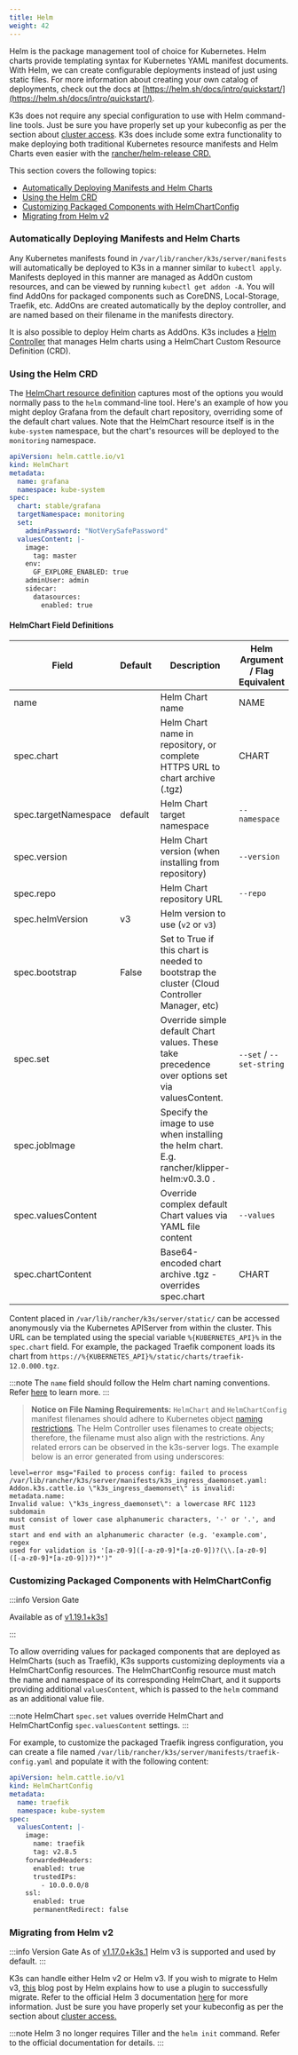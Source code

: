 ```yaml
---
title: Helm
weight: 42
---
```


Helm is the package management tool of choice for Kubernetes. Helm charts provide templating syntax for Kubernetes YAML manifest documents. With Helm, we can create configurable deployments instead of just using static files. For more information about creating your own catalog of deployments, check out the docs at [https://helm.sh/docs/intro/quickstart/](https://helm.sh/docs/intro/quickstart/).

K3s does not require any special configuration to use with Helm command-line tools. Just be sure you have properly set up your kubeconfig as per the section about [cluster access](../cluster-access/cluster-access.md). K3s does include some extra functionality to make deploying both traditional Kubernetes resource manifests and Helm Charts even easier with the [rancher/helm-release CRD.](#using-the-helm-crd)

This section covers the following topics:

- [Automatically Deploying Manifests and Helm Charts](#automatically-deploying-manifests-and-helm-charts)
- [Using the Helm CRD](#using-the-helm-crd)
- [Customizing Packaged Components with HelmChartConfig](#customizing-packaged-components-with-helmchartconfig)
- [Migrating from Helm v2](#migrating-from-helm-v2)

### Automatically Deploying Manifests and Helm Charts

Any Kubernetes manifests found in `/var/lib/rancher/k3s/server/manifests` will automatically be deployed to K3s in a manner similar to `kubectl apply`. Manifests deployed in this manner are managed as AddOn custom resources, and can be viewed by running `kubectl get addon -A`. You will find AddOns for packaged components such as CoreDNS, Local-Storage, Traefik, etc. AddOns are created automatically by the deploy controller, and are named based on their filename in the manifests directory.

It is also possible to deploy Helm charts as AddOns. K3s includes a [Helm Controller](https://github.com/rancher/helm-controller/) that manages Helm charts using a HelmChart Custom Resource Definition (CRD).

### Using the Helm CRD

The [HelmChart resource definition](https://github.com/rancher/helm-controller#helm-controller) captures most of the options you would normally pass to the `helm` command-line tool. Here's an example of how you might deploy Grafana from the default chart repository, overriding some of the default chart values. Note that the HelmChart resource itself is in the `kube-system` namespace, but the chart's resources will be deployed to the `monitoring` namespace.

```yaml
apiVersion: helm.cattle.io/v1
kind: HelmChart
metadata:
  name: grafana
  namespace: kube-system
spec:
  chart: stable/grafana
  targetNamespace: monitoring
  set:
    adminPassword: "NotVerySafePassword"
  valuesContent: |-
    image:
      tag: master
    env:
      GF_EXPLORE_ENABLED: true
    adminUser: admin
    sidecar:
      datasources:
        enabled: true
```

#### HelmChart Field Definitions

| Field | Default | Description | Helm Argument / Flag Equivalent |
|-------|---------|-------------|-------------------------------|
| name |   | Helm Chart name | NAME |
| spec.chart |   | Helm Chart name in repository, or complete HTTPS URL to chart archive (.tgz) | CHART |
| spec.targetNamespace | default | Helm Chart target namespace | `--namespace` |
| spec.version |   | Helm Chart version (when installing from repository) | `--version` |
| spec.repo |   | Helm Chart repository URL | `--repo` |
| spec.helmVersion | v3 | Helm version to use (`v2` or `v3`) |  |
| spec.bootstrap | False | Set to True if this chart is needed to bootstrap the cluster (Cloud Controller Manager, etc) |  |
| spec.set |   | Override simple default Chart values. These take precedence over options set via valuesContent. | `--set` / `--set-string` |
| spec.jobImage |   | Specify the image to use when installing the helm chart. E.g. rancher/klipper-helm:v0.3.0 . | |
| spec.valuesContent |   | Override complex default Chart values via YAML file content | `--values` |
| spec.chartContent |   | Base64-encoded chart archive .tgz - overrides spec.chart | CHART |

Content placed in `/var/lib/rancher/k3s/server/static/` can be accessed anonymously via the Kubernetes APIServer from within the cluster. This URL can be templated using the special variable `%{KUBERNETES_API}%` in the `spec.chart` field. For example, the packaged Traefik component loads its chart from `https://%{KUBERNETES_API}%/static/charts/traefik-12.0.000.tgz`.

:::note
The `name` field should follow the Helm chart naming conventions. Refer [here](https://helm.sh/docs/chart_best_practices/conventions/#chart-names) to learn more.
:::

>**Notice on File Naming Requirements:** `HelmChart` and `HelmChartConfig` manifest filenames should adhere to Kubernetes object [naming restrictions](https://kubernetes.io/docs/concepts/overview/working-with-objects/names/). The Helm Controller uses filenames to create objects; therefore, the filename must also align with the restrictions. Any related errors can be observed in the k3s-server logs. The example below is an error generated from using underscores:
```
level=error msg="Failed to process config: failed to process 
/var/lib/rancher/k3s/server/manifests/k3s_ingress_daemonset.yaml: 
Addon.k3s.cattle.io \"k3s_ingress_daemonset\" is invalid: metadata.name: 
Invalid value: \"k3s_ingress_daemonset\": a lowercase RFC 1123 subdomain 
must consist of lower case alphanumeric characters, '-' or '.', and must 
start and end with an alphanumeric character (e.g. 'example.com', regex 
used for validation is '[a-z0-9]([-a-z0-9]*[a-z0-9])?(\\.[a-z0-9]
([-a-z0-9]*[a-z0-9])?)*')"
```

### Customizing Packaged Components with HelmChartConfig

:::info Version Gate

Available as of [v1.19.1+k3s1](https://github.com/k3s-io/k3s/releases/tag/v1.19.1%2Bk3s1)

:::

To allow overriding values for packaged components that are deployed as HelmCharts (such as Traefik), K3s supports customizing deployments via a HelmChartConfig resources. The HelmChartConfig resource must match the name and namespace of its corresponding HelmChart, and it supports providing additional `valuesContent`, which is passed to the `helm` command as an additional value file.

:::note
HelmChart `spec.set` values override HelmChart and HelmChartConfig `spec.valuesContent` settings.
:::

For example, to customize the packaged Traefik ingress configuration, you can create a file named `/var/lib/rancher/k3s/server/manifests/traefik-config.yaml` and populate it with the following content:

```yaml
apiVersion: helm.cattle.io/v1
kind: HelmChartConfig
metadata:
  name: traefik
  namespace: kube-system
spec:
  valuesContent: |-
    image:
      name: traefik
      tag: v2.8.5
    forwardedHeaders:
      enabled: true
      trustedIPs:
        - 10.0.0.0/8
    ssl:
      enabled: true
      permanentRedirect: false
```

### Migrating from Helm v2

:::info Version Gate
As of [v1.17.0+k3s.1](https://github.com/k3s-io/k3s/releases/tag/v1.17.0%2Bk3s.1) Helm v3 is supported and used by default.
:::

K3s can handle either Helm v2 or Helm v3. If you wish to migrate to Helm v3, [this](https://helm.sh/blog/migrate-from-helm-v2-to-helm-v3/) blog post by Helm explains how to use a plugin to successfully migrate. Refer to the official Helm 3 documentation [here](https://helm.sh/docs/) for more information. Just be sure you have properly set your kubeconfig as per the section about [cluster access.](../cluster-access/cluster-access.md)

:::note
Helm 3 no longer requires Tiller and the `helm init` command. Refer to the official documentation for details.
:::